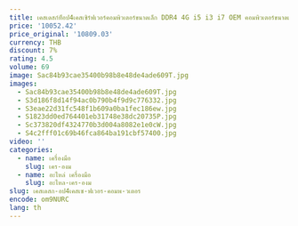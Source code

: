 ```yaml
---
title: เคสเดสก์ท็อป4เคสเซิร์ฟเวอร์คอมพิวเตอร์ขนาดเล็ก DDR4 4G i5 i3 i7 OEM คอมพิวเตอร์ขนาดเล็กอุตสาหกรรม/ODM
price: '10052.42'
price_original: '10809.03'
currency: THB
discount: 7%
rating: 4.5
volume: 69
image: Sac84b93cae35400b98b8e48de4ade609T.jpg
images:
  - Sac84b93cae35400b98b8e48de4ade609T.jpg
  - S3d186f8d14f94ac0b790b4f9d9c776332.jpg
  - S3eae22d31fc548f1b609a0ba1fec186ew.jpg
  - S1823dd0ed764401eb31748e38dc20735P.jpg
  - Sc373820df4324770b3d004a8082e1e0cW.jpg
  - S4c2fff01c69b46fca864ba191cbf57400.jpg
video: ''
categories:
  - name: เครื่องมือ
    slug: เคร-องม
  - name: อะไหล่ เครื่องมือ
    slug: อะไหล-เคร-องม
slug: เคสเดสก-อป4เคสเซ-ฟเวอร-คอมพ-วเตอร
encode: om9NURC
lang: th
---
```

  